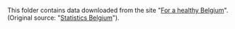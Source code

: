 This folder contains data downloaded from the site "[For a healthy Belgium](https://www.healthybelgium.be/en/health-status/life-expectancy-and-quality-of-life/life-expectancy)".<br>
(Original source: "[Statistics Belgium](https://statbel.fgov.be/en/themes/population/mortality-life-expectancy-and-causes-death/life-expectancy-and-life-tables)").